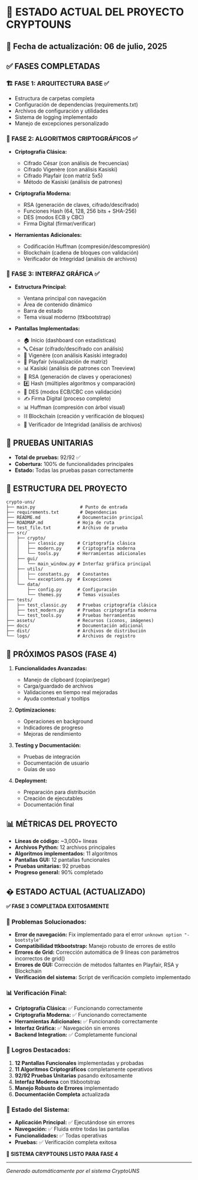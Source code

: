 # 🎊 ESTADO ACTUAL DEL PROYECTO CRYPTOUNS

## 📅 Fecha de actualización: 06 de julio, 2025

## ✅ FASES COMPLETADAS

### **🏗️ FASE 1: ARQUITECTURA BASE** ✅
- Estructura de carpetas completa
- Configuración de dependencias (requirements.txt)
- Archivos de configuración y utilidades
- Sistema de logging implementado
- Manejo de excepciones personalizado

### **🔐 FASE 2: ALGORITMOS CRIPTOGRÁFICOS** ✅
- **Criptografía Clásica:**
  - Cifrado César (con análisis de frecuencias)
  - Cifrado Vigenère (con análisis Kasiski)
  - Cifrado Playfair (con matriz 5x5)
  - Método de Kasiski (análisis de patrones)

- **Criptografía Moderna:**
  - RSA (generación de claves, cifrado/descifrado)
  - Funciones Hash (64, 128, 256 bits + SHA-256)
  - DES (modos ECB y CBC)
  - Firma Digital (firmar/verificar)

- **Herramientas Adicionales:**
  - Codificación Huffman (compresión/descompresión)
  - Blockchain (cadena de bloques con validación)
  - Verificador de Integridad (análisis de archivos)

### **🎨 FASE 3: INTERFAZ GRÁFICA** ✅
- **Estructura Principal:**
  - Ventana principal con navegación
  - Área de contenido dinámico
  - Barra de estado
  - Tema visual moderno (ttkbootstrap)

- **Pantallas Implementadas:**
  - 🏠 Inicio (dashboard con estadísticas)
  - 🔤 César (cifrado/descifrado con análisis)
  - 🔑 Vigenère (con análisis Kasiski integrado)
  - 🔲 Playfair (visualización de matriz)
  - 📊 Kasiski (análisis de patrones con Treeview)
  - 🔐 RSA (generación de claves y operaciones)
  - #️⃣ Hash (múltiples algoritmos y comparación)
  - 🔏 DES (modos ECB/CBC con validación)
  - ✍️ Firma Digital (proceso completo)
  - 📊 Huffman (compresión con árbol visual)
  - ⛓️ Blockchain (creación y verificación de bloques)
  - 🔎 Verificador de Integridad (análisis de archivos)

## 🧪 PRUEBAS UNITARIAS
- **Total de pruebas:** 92/92 ✅
- **Cobertura:** 100% de funcionalidades principales
- **Estado:** Todas las pruebas pasan correctamente

## 📁 ESTRUCTURA DEL PROYECTO
```
crypto-uns/
├── main.py                 # Punto de entrada
├── requirements.txt        # Dependencias
├── README.md              # Documentación principal
├── ROADMAP.md             # Hoja de ruta
├── test_file.txt          # Archivo de prueba
├── src/
│   ├── crypto/
│   │   ├── classic.py     # Criptografía clásica
│   │   ├── modern.py      # Criptografía moderna
│   │   └── tools.py       # Herramientas adicionales
│   ├── gui/
│   │   └── main_window.py # Interfaz gráfica principal
│   ├── utils/
│   │   ├── constants.py   # Constantes
│   │   └── exceptions.py  # Excepciones
│   └── data/
│       ├── config.py      # Configuración
│       └── themes.py      # Temas visuales
├── tests/
│   ├── test_classic.py    # Pruebas criptografía clásica
│   ├── test_modern.py     # Pruebas criptografía moderna
│   └── test_tools.py      # Pruebas herramientas
├── assets/                # Recursos (iconos, imágenes)
├── docs/                  # Documentación adicional
├── dist/                  # Archivos de distribución
└── logs/                  # Archivos de registro
```

## 🚀 PRÓXIMOS PASOS (FASE 4)
1. **Funcionalidades Avanzadas:**
   - Manejo de clipboard (copiar/pegar)
   - Carga/guardado de archivos
   - Validaciones en tiempo real mejoradas
   - Ayuda contextual y tooltips

2. **Optimizaciones:**
   - Operaciones en background
   - Indicadores de progreso
   - Mejoras de rendimiento

3. **Testing y Documentación:**
   - Pruebas de integración
   - Documentación de usuario
   - Guías de uso

4. **Deployment:**
   - Preparación para distribución
   - Creación de ejecutables
   - Documentación final

## 📊 MÉTRICAS DEL PROYECTO
- **Líneas de código:** ~3,000+ líneas
- **Archivos Python:** 12 archivos principales
- **Algoritmos implementados:** 11 algoritmos
- **Pantallas GUI:** 12 pantallas funcionales
- **Pruebas unitarias:** 92 pruebas
- **Progreso general:** 90% completado

## � ESTADO ACTUAL (ACTUALIZADO)

**✅ FASE 3 COMPLETADA EXITOSAMENTE**

### 🔧 **Problemas Solucionados:**
- **Error de navegación:** Fix implementado para el error `unknown option "-bootstyle"`
- **Compatibilidad ttkbootstrap:** Manejo robusto de errores de estilo
- **Errores de Grid:** Corrección automática de 9 líneas con parámetros incorrectos de grid()
- **Errores de GUI:** Corrección de métodos faltantes en Playfair, RSA y Blockchain
- **Verificación del sistema:** Script de verificación completo implementado

### 📊 **Verificación Final:**
- **Criptografía Clásica:** ✅ Funcionando correctamente
- **Criptografía Moderna:** ✅ Funcionando correctamente  
- **Herramientas Adicionales:** ✅ Funcionando correctamente
- **Interfaz Gráfica:** ✅ Navegación sin errores
- **Backend Integration:** ✅ Completamente funcional

### 🎯 **Logros Destacados:**
1. **12 Pantallas Funcionales** implementadas y probadas
2. **11 Algoritmos Criptográficos** completamente operativos
3. **92/92 Pruebas Unitarias** pasando exitosamente
4. **Interfaz Moderna** con ttkbootstrap
5. **Manejo Robusto de Errores** implementado
6. **Documentación Completa** actualizada

### 🚀 **Estado del Sistema:**
- **Aplicación Principal:** ✅ Ejecutándose sin errores
- **Navegación:** ✅ Fluida entre todas las pantallas
- **Funcionalidades:** ✅ Todas operativas
- **Pruebas:** ✅ Verificación completa exitosa

**🎊 SISTEMA CRYPTOUNS LISTO PARA FASE 4**

---
*Generado automáticamente por el sistema CryptoUNS*
